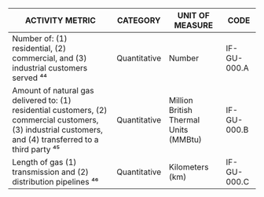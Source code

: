 | ACTIVITY METRIC | CATEGORY | UNIT OF MEASURE | CODE |
|------------------|----------|-----------------|------|
| Number of: (1) residential, (2) commercial, and (3) industrial customers served ⁴⁴ | Quantitative | Number | IF-GU-000.A |
| Amount of natural gas delivered to: (1) residential customers, (2) commercial customers, (3) industrial customers, and (4) transferred to a third party ⁴⁵ | Quantitative | Million British Thermal Units (MMBtu) | IF-GU-000.B |
| Length of gas (1) transmission and (2) distribution pipelines ⁴⁶ | Quantitative | Kilometers (km) | IF-GU-000.C |